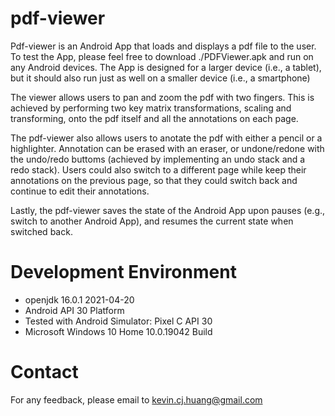 # pdf-viewer

Pdf-viewer is an Android App that loads and displays a pdf file to the user. To test the App, please feel free to download ./PDFViewer.apk and run on any Android devices. The App is designed for a larger device (i.e., a tablet), but it should also run just as well on a smaller device (i.e., a smartphone)

The viewer allows users to pan and zoom the pdf with two fingers. This is achieved by performing two key matrix transformations, scaling and transforming, onto the pdf itself and all the annotations on each page.

The pdf-viewer also allows users to anotate the pdf with either a pencil or a highlighter. Annotation can be erased with an eraser, or undone/redone with the undo/redo buttoms (achieved by implementing an undo stack and a redo stack). Users could also switch to a different page while keep their annotations on the previous page, so that they could switch back and continue to edit their annotations.

Lastly, the pdf-viewer saves the state of the Android App upon pauses (e.g., switch to another Android App), and resumes the current state when switched back.

# Development Environment
- openjdk 16.0.1 2021-04-20 
- Android API 30 Platform 
- Tested with Android Simulator: Pixel C API 30 
- Microsoft Windows 10 Home 10.0.19042 Build

# Contact
For any feedback, please email to kevin.cj.huang@gmail.com

